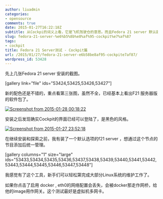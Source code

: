 ```yaml
---
author: liuadmin
categories:
- opensource
comments: true
date: 2015-01-27T16:22:18Z
subtitle: 从Cockpi的词义上看，它是飞机驾驶仓的意思。而且Fedora 21 server 默认就会安装这个组建。有了它领导再也不用担心你看不走飞机了。总体感觉这个功能非常简洁、实用，很期待早日能融入到RHEL7中来。
slug: fedora-21-server-%e6%b5%8b%e8%af%95-cockpit%e7%af%87
tags:
- cockpit
title: Fedora 21 Server测试 - Cockpit篇
url: /2015/01/27/fedora-21-server-e6b58be8af95-cockpite7af87/
wordpress_id: 53428
---
```


先上几张Fedora 21 server 安装的截图。

[gallery link="file" ids="53424,53425,53426,53427"]

新的配色还是不错的，重点看第三张图，虽然不全，已经基本上看出F21 服务器版的软件包了。

[![Screenshot from 2015-01-28 00:18:22](http://cdn1.martinliu.cn/wp-content/uploads/2015/01/Screenshot-from-2015-01-28-001822-1024x686.png)](http://cdn1.martinliu.cn/wp-content/uploads/2015/01/Screenshot-from-2015-01-28-001822.png)

安装之后发现确实Cockpit的界面已经可以登陆了，是黑色的风格。

[![Screenshot from 2015-01-27 23:52:18](http://cdn1.martinliu.cn/wp-content/uploads/2015/01/Screenshot-from-2015-01-27-235218-1024x625.png)](http://cdn1.martinliu.cn/wp-content/uploads/2015/01/Screenshot-from-2015-01-27-235218.png)

在继续安装和探索之前，我有装了一个默认选项的f21 server ，想通过这个节点的节目添加后统一管理。

[gallery columns="1" size="large" ids="53433,53434,53435,53436,53437,53438,53439,53440,53441,53442,53443,53444,53445,53446,53447,53448"]



我感觉有了这个工具，新手们可以轻松第完成大部分Linux系统的维护工作了。

如果你点击了启用 docker , eth0的网络配置会丢失，会被docker那走作网桥，给他的image用作网关。这个测试最好是虚拟机多网卡。
